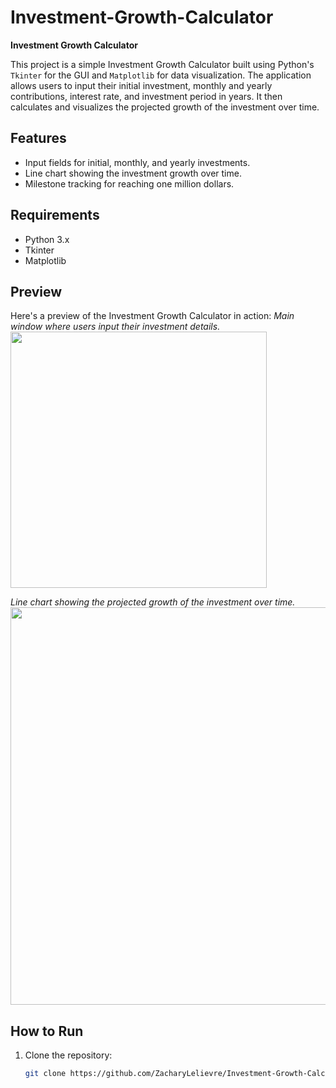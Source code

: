 # Investment-Growth-Calculator

**Investment Growth Calculator**

This project is a simple Investment Growth Calculator built using Python's `Tkinter` for the GUI and `Matplotlib` for data visualization. The application allows users to input their initial investment, monthly and yearly contributions, interest rate, and investment period in years. It then calculates and visualizes the projected growth of the investment over time.

## Features
- Input fields for initial, monthly, and yearly investments.
- Line chart showing the investment growth over time.
- Milestone tracking for reaching one million dollars.

## Requirements
- Python 3.x
- Tkinter
- Matplotlib

## Preview

Here's a preview of the Investment Growth Calculator in action:
*Main window where users input their investment details.*
<img width="410" src="https://github.com/user-attachments/assets/3cf3fc1d-9c8f-434c-92ce-723d74bbe830">





*Line chart showing the projected growth of the investment over time.*
<img width="636"  src="https://github.com/user-attachments/assets/c064199b-bc35-42c0-830f-223b8f3c3566">




## How to Run
1. Clone the repository:
   ```bash
   git clone https://github.com/ZacharyLelievre/Investment-Growth-Calculator


